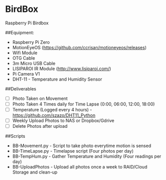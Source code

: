 # BirdBox
Raspberry Pi Birdbox  

##Equipment:  
* Raspberry Pi Zero  
* MotionEyeOS (https://github.com/ccrisan/motioneyeos/releases)  
* Wifi Module  
* OTG Cable  
* 3m Micro USB Cable  
* LISIPAROI IR Module (http://www.lisiparoi.com/)  
* Pi Camera V1  
* DHT-11 - Temperature and Humidity Sensor  

##Deliverables
- [ ] Photo Taken on Movement  
- [ ] Photo Taken 4 Times daily for Time Lapse (0:00, 06:00, 12:00, 18:00)  
- [ ] Temperature (Logged every 4 hours) - https://github.com/szazo/DHT11_Python  
- [ ] Weekly Upload Photos to NAS or Dropbox/Gdrive
- [ ] Delete Photos after upload

##Scripts  
* BB-Movement.py - Script to take photo everytime motion is sensed  
* BB-TimeLapse.py - Timelapse script (Four photos per day)  
* BB-TempHum.py  - Gather Temperature and Humidity (Four readings per day)
* BB-UploadPhotos - Upload all photos once a week to RAID/Cloud Storage and clean-up
